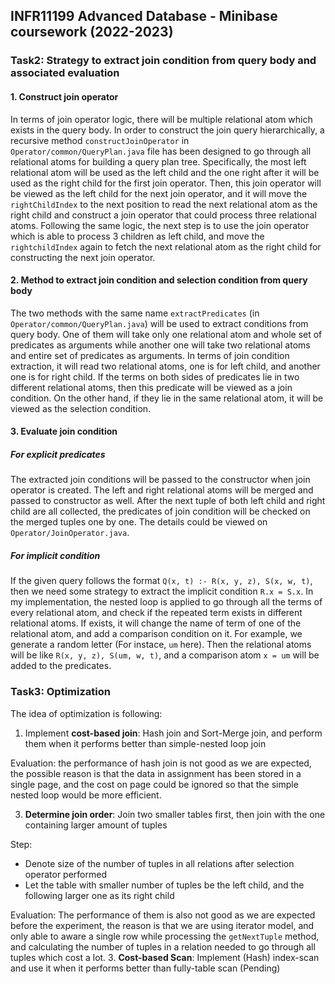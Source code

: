## INFR11199 Advanced Database - Minibase coursework (2022-2023)


### Task2: Strategy to extract join condition from query body and associated evaluation

#### 1. Construct join operator
In terms of join operator logic, there will be multiple relational atom which exists in the query body.
In order to construct the join query hierarchically, a recursive method `constructJoinOperator` in `Operator/common/QueryPlan.java` file
has been designed to go through all relational atoms for building a query plan tree. 
Specifically, the most left relational atom will be used as the left child and the one right after it will be
used as the right child for the first join operator. Then, this join operator will be viewed as the left child 
for the next join operator, and it will move the `rightChildIndex` to the next position to read the next relational atom
as the right child and construct a join operator that could process three relational atoms. Following the same logic,
the next step is to use the join operator which is able to process 3 children as left child, and move the `rightchildIndex`
again to fetch the next relational atom as the right child for constructing the next join operator.

#### 2. Method to extract join condition and selection condition from query body
The two methods with the same name `extractPredicates` (in `Operator/common/QueryPlan.java`) will be used to extract conditions from query body.
One of them will take only one relational atom and whole set of predicates as arguments while another one will
take two relational atoms and entire set of predicates as arguments. In terms of join condition extraction, it will
read two relational atoms, one is for left child, and another one is for right child. If the terms on both sides of
predicates lie in two different relational atoms, then this predicate will be viewed as a join condition.
On the other hand, if they lie in the same relational atom, it will be viewed as the selection condition.

#### 3. Evaluate join condition
##### For explicit predicates
The extracted join conditions will be passed to the constructor when join operator is created.
The left and right relational atoms will be merged and passed to constructor as well. After the next tuple of
both left child and right child are all collected, the predicates of join condition will be checked on the merged tuples
one by one. The details could be viewed on `Operator/JoinOperator.java`.

##### For implicit condition
If the given query follows the format `Q(x, t) :- R(x, y, z), S(x, w, t)`, then we need some strategy to extract the implicit
condition `R.x = S.x`. In my implementation, the nested loop is applied to go through all the terms of every relational atom,
and check if the repeated term exists in different relational atoms. If exists, it will change the name of term of one of the relational atom,
and add a comparison condition on it. For example, we generate a random letter (For instace, `um` here). Then the relational atoms will be like
`R(x, y, z), S(um, w, t)`, and a comparison atom `x = um` will be added to the predicates.

### Task3: Optimization
The idea of optimization is following:

1. Implement **cost-based join**: Hash join and Sort-Merge join, and perform them when it performs better than simple-nested loop join

Evaluation: the performance of hash join is not good as we are expected, the possible reason is that the data in assignment has been stored in a single page,
and the cost on page could be ignored so that the simple nested loop would be more efficient.

3. **Determine join order**: Join two smaller tables first, then join with the one containing larger amount of tuples

Step: 
- Denote size of the number of tuples in all relations after selection operator performed
- Let the table with smaller number of tuples be the left child, and the following larger one as its right child

Evaluation:
The performance of them is also not good as we are expected before the experiment, the reason is that we are using iterator model, and 
only able to aware a single row while processing the `getNextTuple` method, and calculating the number of tuples in a relation needed to go through all tuples which cost a lot.
3. **Cost-based Scan**: Implement (Hash) index-scan and use it when it performs better than fully-table scan (Pending)
